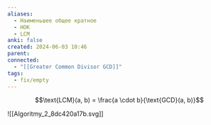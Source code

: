 ```yaml
---
aliases:
  - Наименьшее общее кратное
  - НОК
  - LCM
anki: false
created: 2024-06-03 10:46
parent: 
connected:
  - "[[Greater Common Divisor GCD]]"
tags:
  - fix/empty
---
```



$$\text{LCM}(a, b) = \frac{a \cdot b}{\text{GCD}(a, b)}$$

![[Algoritmy_2_8dc420a17b.svg]]